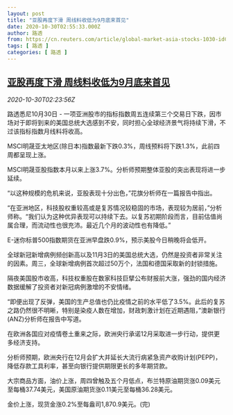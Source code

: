 ```yaml
---
layout: post
title: "亚股再度下滑 周线料收低为9月底来首见"
date: 2020-10-30T02:55:33.000Z
author: 路透
from: https://cn.reuters.com/article/global-market-asia-stocks-1030-idCNKBS27F07V
tags: [ 路透 ]
categories: [ 路透 ]
---
```

<!--1604026533000-->
[亚股再度下滑 周线料收低为9月底来首见](https://cn.reuters.com/article/global-market-asia-stocks-1030-idCNKBS27F07V)
------

<div>
<div><i>2020-10-30T02:23:56Z</i></div><p>路透悉尼10月30日 - 一项亚洲股市的指标指数周五连续第三个交易日下跌，因市场对于即将到来的美国总统大选感到不安，同时担心全球经济景气将持续下滑，不过该指标指数月线料将收高。</p><p>MSCI明晟亚太地区(除日本)指数最新下跌0.3%，周线预料将下跌1.3%，此前四周都呈现上涨。</p><p>MSCI明晟亚股指数本月以来上涨3.7%。分析师预期整体亚股的突出表现将进一步延续。</p><p>“以这种规模的危机来说，亚股表现十分出色，”花旗分析师在一篇报告中指出。</p><p>“在亚洲地区，科技股权重较高或是复苏情况较稳固的市场，表现较为居前，”分析师称。“我们认为这种优异表现可以持续下去。以复苏初期阶段而言，目前估值尚属合理，而流动性也很充沛。最近几个月的波动性也有降低。”</p><p>E-迷你标普500指数期货在亚洲早盘跌0.9%，预示美股今日稍晚将会低开。</p><p>全球新冠新增病例频创新高以及11月3日的美国总统大选，仍然是投资者非常关注的因素。周三，全球新增病例首次超过50万个，法国和德国采取新的封锁措施。</p><p>隔夜美国股市收高，科技权重股在数家科技巨擘公布财报前大涨，强劲的国内经济数据缓解了投资者对新冠病例激增的不安情绪。</p><p>“即便出现了反弹，美国的生产总值也仍比疫情之前的水平低了3.5%。此后的复苏之路仍然很不明晰，特别是染疫人数在增加，财政刺激计划在近期遇阻，”澳新银行(ANZ)分析师在报告中写道。</p><p>在欧洲各国应对疫情卷土重来之际，欧洲央行承诺12月采取进一步行动，提供更多经济支持。</p><p>分析师预期，欧洲央行在12月会扩大并延长大流行病紧急资产收购计划(PEPP)，降低存款工具利率，甚至向银行提供期限更长的多年期贷款。</p><p>大宗商品方面，油价上涨，周四曾触及五个月低点，布兰特原油期货涨0.09美元至每桶37.74美元，美国原油期货涨0.11美元至每桶36.28美元。</p><p>金价上涨，现货金涨0.2%至每盎司1,870.9美元。(完)</p>
</div>
